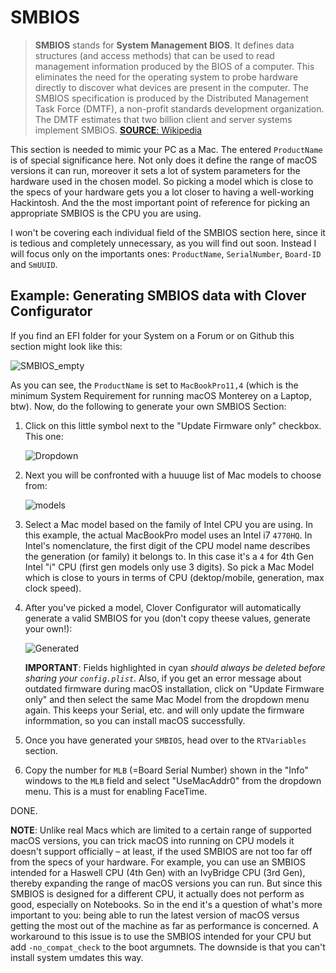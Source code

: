 # SMBIOS
>**SMBIOS** stands for **System Management BIOS**. It defines data structures (and access methods) that can be used to read management information produced by the BIOS of a computer. This eliminates the need for the operating system to probe hardware directly to discover what devices are present in the computer. The SMBIOS specification is produced by the Distributed Management Task Force (DMTF), a non-profit standards development organization. The DMTF estimates that two billion client and server systems implement SMBIOS. 
[**SOURCE**: Wikipedia](https://en.wikipedia.org/wiki/System_Management_BIOS#From_UEFI)

This section is needed to mimic your PC as a Mac. The entered `ProductName` is of special significance here. Not only does it define the range of macOS versions it can run, moreover it sets a lot of system parameters for the hardware used in the chosen model. So picking a model which is close to the specs of your hardware gets you a lot closer to having a well-working Hackintosh. And the the most important point of reference for picking an appropriate SMBIOS is the CPU you are using.

I won't be covering each individual field of the SMBIOS section here, since it is tedious and completely unnecessary, as you will find out soon. Instead I will focus only on the importants ones: `ProductName`, `SerialNumber`, `Board-ID` and `SmUUID`.

## Example: Generating SMBIOS data with Clover Configurator

If you find an EFI folder for your System on a Forum or on Github this section might look like this:

![SMBIOS_empty](https://user-images.githubusercontent.com/76865553/136689932-d9bc6f36-7c57-433a-bef6-523f070a43d7.png)

As you can see, the `ProductName` is set to `MacBookPro11,4` (which is the minimum System Requirement for running macOS Monterey on a Laptop, btw). Now, do the following to generate your own SMBIOS Section:

1. Click on this little symbol next to the "Update Firmware only" checkbox. This one:
	
	![Dropdown](https://user-images.githubusercontent.com/76865553/136689944-182b5c46-ef9a-4495-bb4a-c9618cd1192c.png)

2. Next you will be confronted with a huuuge list of Mac models to choose from: 
	
	![models](https://user-images.githubusercontent.com/76865553/136689980-3d8739d2-5d22-4535-9c99-355b33191344.png)

3. Select a Mac model based on the family of Intel CPU you are using. In this example, the actual MacBookPro model uses an Intel i7 `4770HQ`. In Intel's nomenclature, the first digit of the CPU model name describes the generation (or family) it belongs to. In this case it's a `4` for 4th Gen Intel "i" CPU (first gen models only use 3 digits). So pick a Mac Model which is close to yours in terms of CPU (dektop/mobile, generation, max clock speed).
4. After you've picked a model, Clover Configurator will automatically generate a valid SMBIOS for you (don't copy theese values, generate your own!):

	![Generated](https://user-images.githubusercontent.com/76865553/136690011-f97b769e-9802-4ccd-9a47-850542711587.png)
	
	**IMPORTANT**: Fields highlighted in cyan *should always be deleted before sharing your `config.plist`*. Also, if you get an error message about outdated firmware during macOS installation, click on "Update Firmware only" and then select the same Mac Model from the dropdown menu again. This keeps your Serial, etc. and will only update the firmware informmation, so you can install macOS successfully.
5. Once you have generated your `SMBIOS`, head over to the `RTVariables` section. 
6. Copy the number for `MLB` (=Board Serial Number) shown in the "Info" windows to the `MLB` field and select "UseMacAddr0" from the dropdown menu. This is a must for enabling FaceTime.

DONE.

**NOTE**: Unlike real Macs which are limited to a certain range of supported macOS versions, you can trick macOS into running on CPU models it doesn't support officially – at least, if the used SMBIOS are not too far off from the specs of your hardware. For example, you can use an SMBIOS intended for a Haswell CPU (4th Gen) with an IvyBridge CPU (3rd Gen), thereby expanding the range of macOS versions you can run. But since this SMBIOS is designed for a different CPU, it actually does not perform as good, especially on Notebooks. So in the end it's a question of what's more important to you: being able to run the latest version of macOS versus getting the most out of the machine as far as performance is concerned. A workaround to this issue is to use the SMBIOS intended for your CPU but add `-no_compat_check` to the boot argumnets. The downside is that you can't install system umdates this way.
